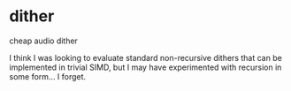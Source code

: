 dither
======

cheap audio dither

I think I was looking to evaluate standard non-recursive dithers that can be implemented in trivial SIMD, but I may have experimented with recursion in some form... I forget.
